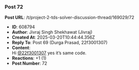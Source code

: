### Post 72
**Post URL**: /t/project-2-tds-solver-discussion-thread/169029/72
- **ID**: 608794
- **Author**: Jivraj Singh Shekhawat (Jivraj)
- **Created At**: 2025-03-20T10:44:44.356Z
- **Reply To**: Post 69 (Durga Prasad, 22f3001307)
- **Content**:  
  Hi <a class="mention" href="/u/22f3001307">@22f3001307</a>
yes it’s same code.
- **Reactions**: +1 (1)
- **Post Number**: 72

